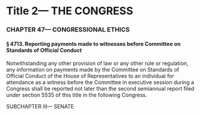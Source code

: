
# Title 2— THE CONGRESS
### CHAPTER 47— CONGRESSIONAL ETHICS
#### § 4713. Reporting payments made to witnesses before Committee on Standards of Official Conduct

Notwithstanding any other provision of law or any other rule or regulation, any information on payments made by the Committee on Standards of Official Conduct of the House of Representatives to an individual for attendance as a witness before the Committee in executive session during a Congress shall be reported not later than the second semiannual report filed under section 5535 of this title in the following Congress.

SUBCHAPTER III— SENATE
